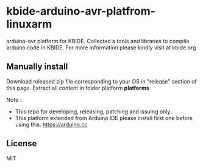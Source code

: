 # kbide-arduino-avr-platfrom-linuxarm

arduino-avr platform for KBIDE. Collected a tools and libraries to compile
arduino code in KBIDE. For more information please kindly visit at kbide.org

## Manually install
Download released zip file corresponding to your OS in "release" section of this page.
Extract all content in folder platform **platforms**

Note : 
- This repo for developing, releasing, patching and issuing only.
- This platform extended from Arduino IDE please install first one before using this.
https://arduino.cc
## License
MIT
